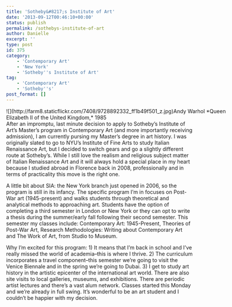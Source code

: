 ```yaml
---
title: 'Sotheby&#8217;s Institute of Art'
date: '2013-09-12T00:46:10+00:00'
status: publish
permalink: /sothebys-institute-of-art
author: Danielle
excerpt: ''
type: post
id: 375
category:
    - 'Contemporary Art'
    - 'New York'
    - 'Sotheby''s Institute of Art'
tag:
    - 'Contemporary Art'
    - 'Sotheby''s'
post_format: []
---
```

<div class="wp-caption alignnone" style="width: 650px">![](http://farm8.staticflickr.com/7408/9728892332_ff1b49f501_z.jpg)Andy Warhol *Queen Elizabeth II of the United Kingdom,* 1985

</div>After an impromptu, last minute decision to apply to Sotheby’s Institute of Art’s Master’s program in Contemporary Art (and more importantly receiving admission), I am currently pursing my Master’s degree in art history. I was originally slated to go to NYU’s Institute of Fine Arts to study Italian Renaissance Art, but I decided to switch gears and go a slightly different route at Sotheby’s. While I still love the realism and religious subject matter of Italian Renaissance Art and it will always hold a special place in my heart because I studied abroad in Florence back in 2008, professionally and in terms of practicality this move is the right one.

A little bit about SIA: the New York branch just opened in 2006, so the program is still in its infancy. The specific program I’m in focuses on Post-War art (1945-present) and walks students through theoretical and analytical methods to approaching art. Students have the option of completing a third semester in London or New York or they can opt to write a thesis during the summer/early fall following their second semester. This semester my classes include: Contemporary Art: 1945-Present, Theories of Post-War Art, Research Methodologies: Writing about Contemporary Art and The Work of Art, from Studio to Museum.

Why I’m excited for this program: 1) It means that I’m back in school and I’ve really missed the world of academia–this is where I thrive. 2) The curriculum incorporates a travel component–this semester we’re going to visit the Venice Biennale and in the spring we’re going to Dubai. 3) I get to study art history in the artistic epicenter of the international art world. There are also site visits to local galleries, museums, and exhibitions. There are periodic artist lectures and there’s a vast alum network. Classes started this Monday and we’re already in full swing. It’s wonderful to be an art student and I couldn’t be happier with my decision.